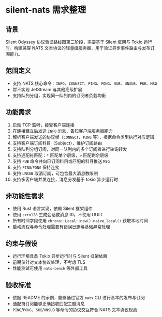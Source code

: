 # silent-nats 需求整理

## 背景
Silent Odyssey 协议验证路线图第二阶段，需要基于 Silent 框架与 Tokio 运行时，构建兼容 NATS 文本协议的轻量级服务器，用于验证异步事件路由与发布订阅能力。

## 范围定义
- 支持 NATS 核心命令：`INFO`、`CONNECT`、`PING`、`PONG`、`SUB`、`UNSUB`、`PUB`、`MSG`
- 暂不实现 JetStream 与其他高级扩展
- 支持队列分组，实现同一队列内的订阅者负载均衡

## 功能需求
1. 启动 TCP 监听，接受客户端连接
2. 在连接建立后发送 `INFO` 消息，告知客户端服务器能力
3. 解析客户端发送的协议帧（`CONNECT`、`PING` 等），根据命令类型执行对应逻辑
4. 支持客户端订阅科目（Subject），维护订阅路由
5. 支持队列分组订阅，对同一队列内的多个订阅者进行轮询转发
6. 支持通配符匹配：`*` 匹配单个层级，`>` 匹配剩余层级
7. 支持 `PUB` 命令并向已订阅科目或匹配的科目推送 `MSG`
8. 支持 `PING`/`PONG` 保持连接
9. 支持 `UNSUB` 取消订阅，可包含最大消息数限制
10. 支持多客户端并发连接，消息分发基于 tokio 异步运行时

## 非功能性需求
- 使用 Rust 语言实现，依赖 Silent 框架组件
- 使用 `scru128` 生成会话或消息 ID，不使用 UUID
- 所有时间字段使用 `chrono::Local::now().naive_local()` 获取本地时间
- 启动流程与命令处理需要有错误日志与基础异常处理

## 约束与假设
- 运行环境具备 Tokio 异步运行时与 Silent 框架依赖
- 前期仅针对文本协议处理，不考虑 TLS
- 性能测试可使用 `nats-bench` 等外部工具

## 验收标准
- 依据 README 的示例，能够通过官方 `nats` CLI 进行基本的发布与订阅
- 通配符订阅能够正确接收匹配主题消息
- `PING`/`PONG`、`SUB`/`UNSUB` 等命令的协议交互符合 NATS 文本协议规范
